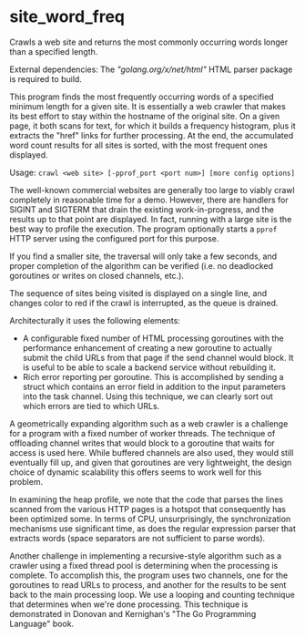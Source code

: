 # site_word_freq
Crawls a web site and returns the most commonly occurring words longer than a specified length.

External dependencies: The *"golang.org/x/net/html"* HTML parser package is required to build.

This program finds the most frequently occurring words of a
specified minimum length for a given site.  It is essentially a
web crawler that makes its best effort to stay within the hostname
of the original site.  On a given page, it both scans for text, for
which it builds a frequency histogram, plus it extracts the "href"
links for further processing.  At the end, the accumulated word count
results for all sites is sorted, with the most frequent ones displayed.

Usage: `crawl <web site> [-pprof_port <port num>] [more config options]`
 
The well-known commercial websites are generally too large to viably crawl
completely in reasonable time for a demo.  However, there are handlers
for SIGINT and SIGTERM that drain the existing work-in-progress, and the
results up to that point are displayed.  In fact, running with a large site
is the best way to profile the execution.  The program optionally starts a
`pprof` HTTP server using the configured port for this purpose.

If you find a smaller site, the traversal will only take a few seconds, and
proper completion of the algorithm can be verified (i.e. no deadlocked
goroutines or writes on closed channels, etc.).

The sequence of sites being visited is displayed on a single line, and
changes color to red if the crawl is interrupted, as the queue is drained.

Architecturally it uses the following elements:
- A configurable fixed number of HTML processing goroutines with
the performance enhancement of creating a new goroutine to actually
submit the child URLs from that page if the send channel would block.
It is useful to be able to scale a backend service without rebuilding it.
- Rich error reporting per goroutine.  This is accomplished by
sending a struct which contains an error field in addition to the
input parameters into the task channel.  Using this technique, we
can clearly sort out which errors are tied to which URLs.

A geometrically expanding algorithm such as a web crawler is a challenge
for a program with a fixed number of worker threads.  The technique
of offloading channel writes that would block to a goroutine that
waits for access is used here.  While buffered channels are also used,
they would still eventually fill up, and given that goroutines are very
lightweight, the design choice of dynamic scalability this offers seems
to work well for this problem.

In examining the heap profile, we note that the code that parses the
lines scanned from the various HTTP pages is a hotspot that consequently
has been optimized some.  In terms of CPU, unsurprisingly, the
synchronization mechanisms use significant time, as does the
regular expression parser that extracts words (space separators are
not sufficient to parse words).

Another challenge in implementing a recursive-style algorithm
such as a crawler using a fixed thread pool is determining when the
processing is complete.  To accomplish this, the program uses two
channels, one for the goroutines to read URLs to process, and another
for the results to be sent back to the main processing loop.  We use
a looping and counting technique that determines when we're done processing.
This technique is demonstrated in Donovan and Kernighan's "The Go Programming
Language" book.
